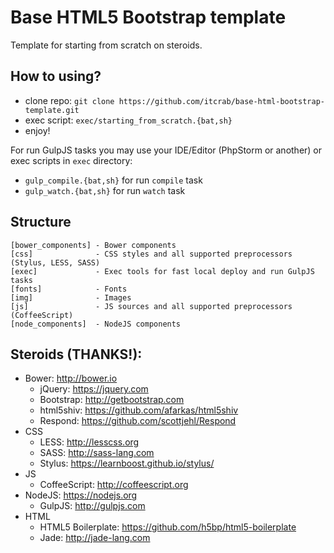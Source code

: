 # Base HTML5 Bootstrap template

Template for starting from scratch on steroids.

## How to using?
* clone repo: `git clone https://github.com/itcrab/base-html-bootstrap-template.git`
* exec script: `exec/starting_from_scratch.{bat,sh}`
* enjoy!

For run GulpJS tasks you may use your IDE/Editor (PhpStorm or another) or exec scripts in `exec` directory:
* `gulp_compile.{bat,sh}` for run `compile` task
* `gulp_watch.{bat,sh}` for run `watch` task

## Structure
```
[bower_components] - Bower components
[css]              - CSS styles and all supported preprocessors (Stylus, LESS, SASS)
[exec]             - Exec tools for fast local deploy and run GulpJS tasks
[fonts]            - Fonts
[img]              - Images
[js]               - JS sources and all supported preprocessors (CoffeeScript)
[node_components]  - NodeJS components
```

## Steroids (THANKS!):
* Bower: http://bower.io
	* jQuery: https://jquery.com
	* Bootstrap: http://getbootstrap.com 
	* html5shiv: https://github.com/afarkas/html5shiv
	* Respond: https://github.com/scottjehl/Respond
* CSS
	* LESS: http://lesscss.org
	* SASS: http://sass-lang.com
	* Stylus: https://learnboost.github.io/stylus/
* JS
	* CoffeeScript: http://coffeescript.org
* NodeJS: https://nodejs.org
	* GulpJS: http://gulpjs.com
* HTML
	* HTML5 Boilerplate: https://github.com/h5bp/html5-boilerplate
	* Jade: http://jade-lang.com
